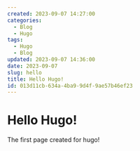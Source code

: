 ```yaml
---
created: 2023-09-07 14:27:00
categories:
  - Blog
  - Hugo
tags:
  - Hugo
  - Blog
updated: 2023-09-07 14:36:00
date: 2023-09-07
slug: hello
title: Hello Hugo!
id: 013d11cb-634a-4ba9-9d4f-9ae57b46ef23
---
```


# Hello Hugo!

The first page created for hugo!
